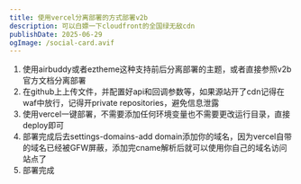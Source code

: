```yaml
---
title: 使用vercel分离部署的方式部署v2b
description: 可以白嫖一下cloudfront的全国绿无敌cdn
publishDate: 2025-06-29
ogImage: /social-card.avif
---
```

1. 使用airbuddy或者eztheme这种支持前后分离部署的主题，或者直接参照v2b官方文档分离部署
2. 在github上上传文件，并配置好api和回调参数等，如果源站开了cdn记得在waf中放行，记得开private repositories，避免信息泄露
3. 使用vercel一键部署，不需要添加任何环境变量也不需要更改运行目录，直接deploy即可
4. 部署完成后去settings-domains-add domain添加你的域名，因为vercel自带的域名已经被GFW屏蔽，添加完cname解析后就可以使用你自己的域名访问站点了
5. 部署完成
